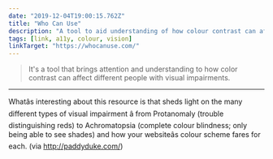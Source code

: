 ```yaml
---
date: "2019-12-04T19:00:15.762Z"
title: "Who Can Use"
description: "A tool to aid understanding of how colour contrast can affect people with differing visual impairments."
tags: [link, a11y, colour, vision]
linkTarget: "https://whocanuse.com/"
---
```

> It's a tool that brings attention and understanding to how color contrast can affect different people with visual impairments.
---
Whatâs interesting about this resource is that sheds light on the many different types of visual impairment â from 
Protanomaly (trouble distinguishing reds) to Achromatopsia (complete colour blindness; only being able to see shades) and how your websiteâs colour scheme fares for each. (via http://paddyduke.com/)